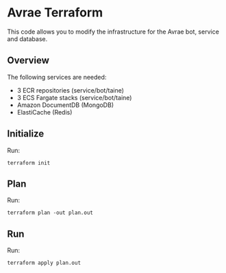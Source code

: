 # Avrae Terraform

This code allows you to modify the infrastructure for the Avrae bot, service and database.

## Overview

The following services are needed:
- 3 ECR repositories (service/bot/taine)
- 3 ECS Fargate stacks (service/bot/taine)
- Amazon DocumentDB (MongoDB)
- ElastiCache (Redis)

## Initialize

Run:

`terraform init`

## Plan

Run:

`terraform plan -out plan.out`

## Run

Run:

`terraform apply plan.out`
